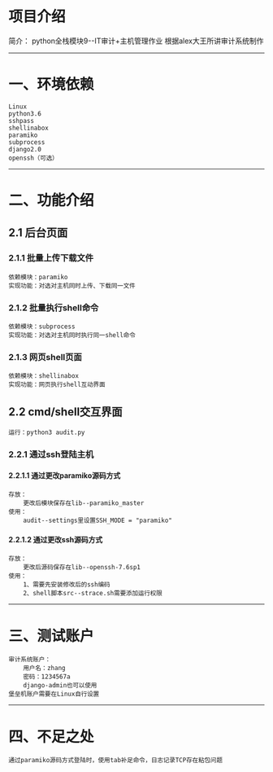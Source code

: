 项目介绍
=================
简介：
python全栈模块9--IT审计+主机管理作业
根据alex大王所讲审计系统制作
***

# 一、环境依赖
    Linux
	python3.6
	sshpass
	shellinabox
	paramiko
	subprocess
	django2.0
	openssh（可选）
***

# 二、功能介绍

## 2.1 后台页面

### 2.1.1 批量上传下载文件
    依赖模块：paramiko  
    实现功能：对选对主机同时上传、下载同一文件

### 2.1.2 批量执行shell命令
	依赖模块：subprocess
	实现功能：对选对主机同时执行同一shell命令

### 2.1.3 网页shell页面
	依赖模块：shellinabox
	实现功能：网页执行shell互动界面

## 2.2 cmd/shell交互界面
	运行：python3 audit.py

### 2.2.1 通过ssh登陆主机
#### 2.2.1.1 通过更改paramiko源码方式
	存放：
	    更改后模块保存在lib--paramiko_master
	使用：
	    audit--settings里设置SSH_MODE = "paramiko"

#### 2.2.1.2 通过更改ssh源码方式
	存放：
		更改后源码保存在lib--openssh-7.6sp1
	使用：
		1、需要先安装修改后的ssh编码
		2、shell脚本src--strace.sh需要添加运行权限
***

# 三、测试账户
	审计系统账户：
		用户名：zhang
		密码：1234567a
		django-admin也可以使用
	堡垒机账户需要在Linux自行设置
***

# 四、不足之处
	通过paramiko源码方式登陆时，使用tab补足命令，日志记录TCP存在粘包问题
